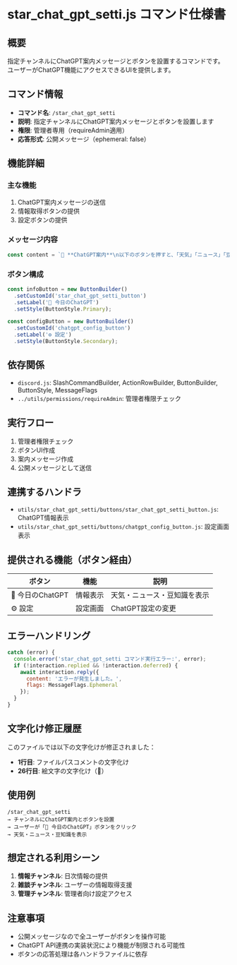 # star_chat_gpt_setti.js コマンド仕様書

## 概要
指定チャンネルにChatGPT案内メッセージとボタンを設置するコマンドです。ユーザーがChatGPT機能にアクセスできるUIを提供します。

## コマンド情報
- **コマンド名**: `/star_chat_gpt_setti`
- **説明**: 指定チャンネルにChatGPT案内メッセージとボタンを設置します
- **権限**: 管理者専用（requireAdmin適用）
- **応答形式**: 公開メッセージ（ephemeral: false）

## 機能詳細

### 主な機能
1. ChatGPT案内メッセージの送信
2. 情報取得ボタンの提供
3. 設定ボタンの提供

### メッセージ内容
```javascript
const content = `🤖 **ChatGPT案内**\n以下のボタンを押すと、「天気」「ニュース」「豆知識」などの情報が届きます。`;
```

### ボタン構成
```javascript
const infoButton = new ButtonBuilder()
  .setCustomId('star_chat_gpt_setti_button')
  .setLabel('🤖 今日のChatGPT')
  .setStyle(ButtonStyle.Primary);

const configButton = new ButtonBuilder()
  .setCustomId('chatgpt_config_button')
  .setLabel('⚙️ 設定')
  .setStyle(ButtonStyle.Secondary);
```

## 依存関係
- `discord.js`: SlashCommandBuilder, ActionRowBuilder, ButtonBuilder, ButtonStyle, MessageFlags
- `../utils/permissions/requireAdmin`: 管理者権限チェック

## 実行フロー
1. 管理者権限チェック
2. ボタンUI作成
3. 案内メッセージ作成
4. 公開メッセージとして送信

## 連携するハンドラ
- `utils/star_chat_gpt_setti/buttons/star_chat_gpt_setti_button.js`: ChatGPT情報表示
- `utils/star_chat_gpt_setti/buttons/chatgpt_config_button.js`: 設定画面表示

## 提供される機能（ボタン経由）
| ボタン | 機能 | 説明 |
|--------|------|------|
| 🤖 今日のChatGPT | 情報表示 | 天気・ニュース・豆知識を表示 |
| ⚙️ 設定 | 設定画面 | ChatGPT設定の変更 |

## エラーハンドリング
```javascript
catch (error) {
  console.error('star_chat_gpt_setti コマンド実行エラー:', error);
  if (!interaction.replied && !interaction.deferred) {
    await interaction.reply({ 
      content: 'エラーが発生しました。', 
      flags: MessageFlags.Ephemeral 
    });
  }
}
```

## 文字化け修正履歴
このファイルでは以下の文字化けが修正されました：
- **1行目**: ファイルパスコメントの文字化け
- **26行目**: 絵文字の文字化け（🤖）

## 使用例
```
/star_chat_gpt_setti
→ チャンネルにChatGPT案内とボタンを設置
→ ユーザーが「🤖 今日のChatGPT」ボタンをクリック
→ 天気・ニュース・豆知識を表示
```

## 想定される利用シーン
1. **情報チャンネル**: 日次情報の提供
2. **雑談チャンネル**: ユーザーの情報取得支援
3. **管理チャンネル**: 管理者向け設定アクセス

## 注意事項
- 公開メッセージなので全ユーザーがボタンを操作可能
- ChatGPT API連携の実装状況により機能が制限される可能性
- ボタンの応答処理は各ハンドラファイルに依存
